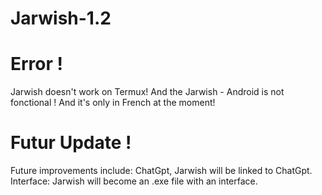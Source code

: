 # Jarwish-1.2

# Error !
Jarwish doesn't work on Termux! And the Jarwish - Android is not fonctional !
And it's only in French at the moment!

# Futur Update !
Future improvements include:
ChatGpt, Jarwish will be linked to ChatGpt.
Interface: Jarwish will become an .exe file with an interface.
